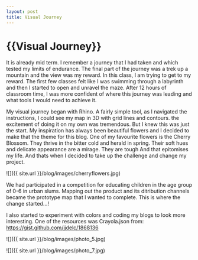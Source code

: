 ```yaml
---
layout: post
title: Visual Journey
---
```


{{Visual Journey}}
================

<p class="meta">

It is already mid term. I remember a journey that I had taken and which tested my limits of endurance. The final part of the journey was a trek up a mountain and the view was my reward. In this class, I am trying to get to my reward. The first few classes felt like I was swimming through a labyrinth and then I started to open and unravel the maze. After 12 hours of classroom time, I was more confident of where this journey was leading and what tools I would need to achieve it.

My visual journey began with Rhino. A fairly simple tool, as I navigated the instructions, I could see my map in 3D with grid lines and contours. the excitement of doing it on my own was tremendous. But I knew this was just the start. My inspiration has always been beautiful flowers and I decided to make that the theme for this blog. One of my favourite flowers is the Cherry Blossom. They thrive in the bitter cold and herald in spring. Their soft hues and delicate appearance are a mirage. They are tough And that epitomises my life. And thats when I decided to take up the challenge and change my project. 

![]({{ site.url }}/blog/images/cherryflowers.jpg)

We had participated in a competition for educating children in the age group of 0-6 in urban slums. Mapping out the product and its ditribution channels became the prototype map that I wanted to complete. This is where the change started...!

I also started to experiment with colors and coding my blogs to look more interesting. One of the resources was Crayola.json from:
https://gist.github.com/jjdelc/1868136

![]({{ site.url }}/blog/images/photo_5.jpg)


![]({{ site.url }}/blog/images/photo_7.jpg)

